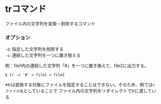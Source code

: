 # trコマンド
ファイル内の文字列を変換・削除するコマンド

### オプション
`-d`: 指定した文字列を削除する  
`-s`: 連続した文字列を一つに置き換える  

例：file1内の連続した文字列「#」を一つに置き換えて、file2に出力する。
```
$ tr -s '#' < file1 > file2
```

※trは変換する対象にファイルを指定することはできない。そのため、例では`< ファイル名`としていることで
 ファイル内の文字列をリダイレクトでtrに渡している
